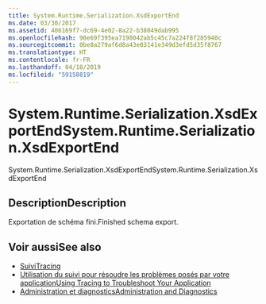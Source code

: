 ```yaml
---
title: System.Runtime.Serialization.XsdExportEnd
ms.date: 03/30/2017
ms.assetid: 406169f7-dc69-4e02-8a22-b38049dab995
ms.openlocfilehash: 90e69f395ea7198042ab5c45c7a224f8f285940c
ms.sourcegitcommit: 0be8a279af6d8a43e03141e349d3efd5d35f8767
ms.translationtype: HT
ms.contentlocale: fr-FR
ms.lasthandoff: 04/18/2019
ms.locfileid: "59158819"
---
```

# <a name="systemruntimeserializationxsdexportend"></a><span data-ttu-id="f9447-102">System.Runtime.Serialization.XsdExportEnd</span><span class="sxs-lookup"><span data-stu-id="f9447-102">System.Runtime.Serialization.XsdExportEnd</span></span>
<span data-ttu-id="f9447-103">System.Runtime.Serialization.XsdExportEnd</span><span class="sxs-lookup"><span data-stu-id="f9447-103">System.Runtime.Serialization.XsdExportEnd</span></span>  
  
## <a name="description"></a><span data-ttu-id="f9447-104">Description</span><span class="sxs-lookup"><span data-stu-id="f9447-104">Description</span></span>  
 <span data-ttu-id="f9447-105">Exportation de schéma fini.</span><span class="sxs-lookup"><span data-stu-id="f9447-105">Finished schema export.</span></span>  
  
## <a name="see-also"></a><span data-ttu-id="f9447-106">Voir aussi</span><span class="sxs-lookup"><span data-stu-id="f9447-106">See also</span></span>

- [<span data-ttu-id="f9447-107">Suivi</span><span class="sxs-lookup"><span data-stu-id="f9447-107">Tracing</span></span>](../../../../../docs/framework/wcf/diagnostics/tracing/index.md)
- [<span data-ttu-id="f9447-108">Utilisation du suivi pour résoudre les problèmes posés par votre application</span><span class="sxs-lookup"><span data-stu-id="f9447-108">Using Tracing to Troubleshoot Your Application</span></span>](../../../../../docs/framework/wcf/diagnostics/tracing/using-tracing-to-troubleshoot-your-application.md)
- [<span data-ttu-id="f9447-109">Administration et diagnostics</span><span class="sxs-lookup"><span data-stu-id="f9447-109">Administration and Diagnostics</span></span>](../../../../../docs/framework/wcf/diagnostics/index.md)
